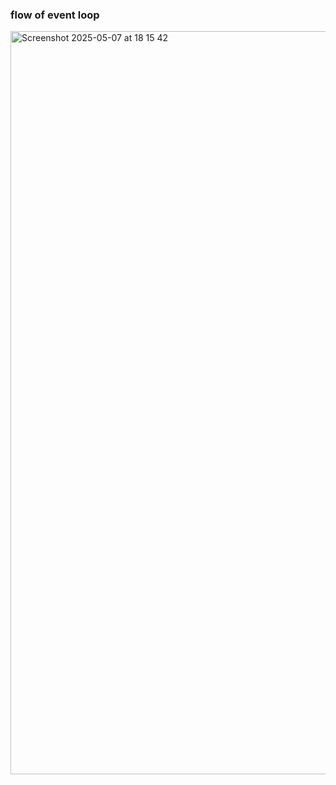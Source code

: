 ### flow of event loop
<img width="1189" alt="Screenshot 2025-05-07 at 18 15 42" src="https://github.com/user-attachments/assets/cfc60298-3ac0-474f-9203-f8718b4b5110" />
